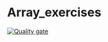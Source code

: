# Array_exercises

[![Quality gate](https://sonarcloud.io/api/project_badges/quality_gate?project=mohsinrony_Array_exercises)](https://sonarcloud.io/summary/new_code?id=mohsinrony_Array_exercises)
